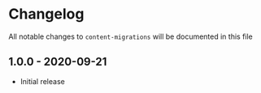 # Changelog

All notable changes to `content-migrations` will be documented in this file

## 1.0.0 - 2020-09-21

- Initial release
